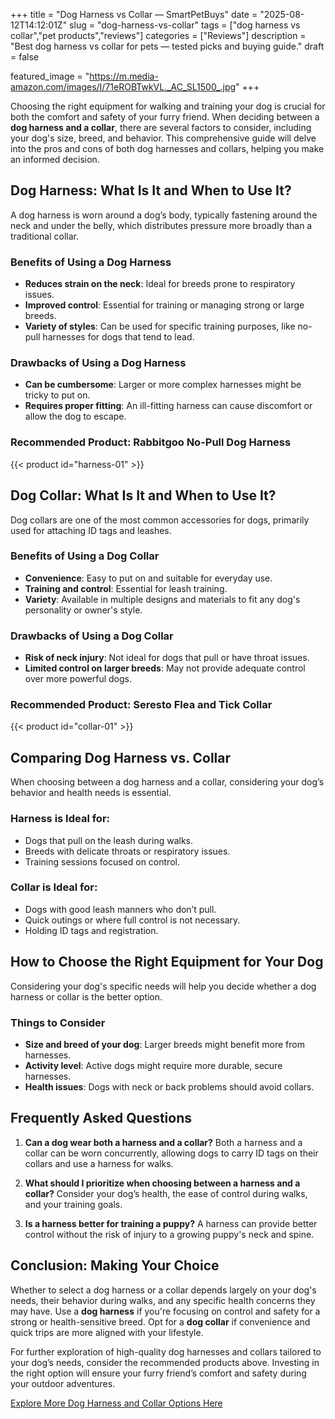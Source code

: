 +++
title = "Dog Harness vs Collar — SmartPetBuys"
date = "2025-08-12T14:12:01Z"
slug = "dog-harness-vs-collar"
tags = ["dog harness vs collar","pet products","reviews"]
categories = ["Reviews"]
description = "Best dog harness vs collar for pets — tested picks and buying guide."
draft = false

featured_image = "https://m.media-amazon.com/images/I/71eROBTwkVL._AC_SL1500_.jpg"
+++

Choosing the right equipment for walking and training your dog is crucial for both the comfort and safety of your furry friend. When deciding between a **dog harness and a collar**, there are several factors to consider, including your dog's size, breed, and behavior. This comprehensive guide will delve into the pros and cons of both dog harnesses and collars, helping you make an informed decision.

## Dog Harness: What Is It and When to Use It?

A dog harness is worn around a dog’s body, typically fastening around the neck and under the belly, which distributes pressure more broadly than a traditional collar.

### Benefits of Using a Dog Harness
- **Reduces strain on the neck**: Ideal for breeds prone to respiratory issues.
- **Improved control**: Essential for training or managing strong or large breeds.
- **Variety of styles**: Can be used for specific training purposes, like no-pull harnesses for dogs that tend to lead.

### Drawbacks of Using a Dog Harness
- **Can be cumbersome**: Larger or more complex harnesses might be tricky to put on.
- **Requires proper fitting**: An ill-fitting harness can cause discomfort or allow the dog to escape.

### Recommended Product: Rabbitgoo No-Pull Dog Harness
{{< product id="harness-01" >}}

## Dog Collar: What Is It and When to Use It?

Dog collars are one of the most common accessories for dogs, primarily used for attaching ID tags and leashes.

### Benefits of Using a Dog Collar
- **Convenience**: Easy to put on and suitable for everyday use.
- **Training and control**: Essential for leash training.
- **Variety**: Available in multiple designs and materials to fit any dog's personality or owner's style.

### Drawbacks of Using a Dog Collar
- **Risk of neck injury**: Not ideal for dogs that pull or have throat issues.
- **Limited control on larger breeds**: May not provide adequate control over more powerful dogs.

### Recommended Product: Seresto Flea and Tick Collar
{{< product id="collar-01" >}}

## Comparing Dog Harness vs. Collar

When choosing between a dog harness and a collar, considering your dog’s behavior and health needs is essential.

### Harness is Ideal for:
- Dogs that pull on the leash during walks.
- Breeds with delicate throats or respiratory issues.
- Training sessions focused on control.

### Collar is Ideal for:
- Dogs with good leash manners who don’t pull.
- Quick outings or where full control is not necessary.
- Holding ID tags and registration.

## How to Choose the Right Equipment for Your Dog

Considering your dog's specific needs will help you decide whether a dog harness or collar is the better option.

### Things to Consider
- **Size and breed of your dog**: Larger breeds might benefit more from harnesses.
- **Activity level**: Active dogs might require more durable, secure harnesses.
- **Health issues**: Dogs with neck or back problems should avoid collars.

## Frequently Asked Questions

1. **Can a dog wear both a harness and a collar?**
   Both a harness and a collar can be worn concurrently, allowing dogs to carry ID tags on their collars and use a harness for walks.

2. **What should I prioritize when choosing between a harness and a collar?**
   Consider your dog’s health, the ease of control during walks, and your training goals.

3. **Is a harness better for training a puppy?**
   A harness can provide better control without the risk of injury to a growing puppy's neck and spine.

## Conclusion: Making Your Choice

Whether to select a dog harness or a collar depends largely on your dog's needs, their behavior during walks, and any specific health concerns they may have. Use a **dog harness** if you're focusing on control and safety for a strong or health-sensitive breed. Opt for a **dog collar** if convenience and quick trips are more aligned with your lifestyle.

For further exploration of high-quality dog harnesses and collars tailored to your dog’s needs, consider the recommended products above. Investing in the right option will ensure your furry friend’s comfort and safety during your outdoor adventures.

[Explore More Dog Harness and Collar Options Here](#link-to-store)